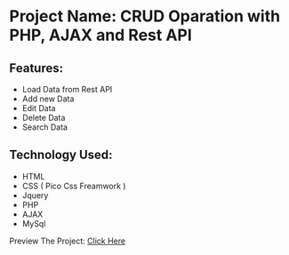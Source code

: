 # Project Name: CRUD Oparation with PHP, AJAX and Rest API

## Features:
* Load Data from Rest API
* Add new Data
* Edit Data
* Delete Data
* Search Data

## Technology Used:
* HTML
* CSS ( Pico Css Freamwork )
* Jquery
* PHP
* AJAX
* MySql

Preview The Project: [Click Here](https://youtu.be/nnBDxMrqAtY)